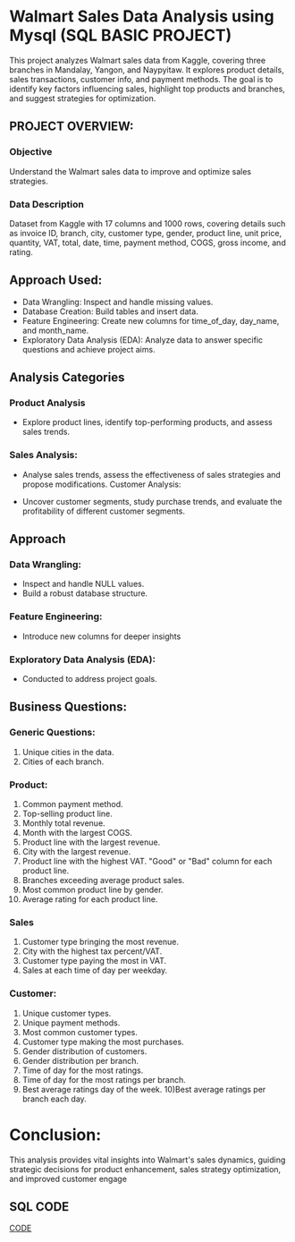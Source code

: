# Walmart Sales Data Analysis using Mysql (SQL BASIC PROJECT)


This project analyzes Walmart sales data from Kaggle, covering three branches in Mandalay, Yangon, and Naypyitaw. It explores product details, sales transactions, customer info, and payment methods. The goal is to identify key factors influencing sales, highlight top products and branches, and suggest strategies for optimization.



## PROJECT OVERVIEW:

### Objective
Understand the Walmart sales data to improve and optimize sales strategies.

### Data Description
Dataset from Kaggle with 17 columns and 1000 rows, covering details such as invoice ID, branch, city, customer type, gender, product line, unit price, quantity, VAT, total, date, time, payment method, COGS, gross income, and rating.



## Approach Used:

 - Data Wrangling: Inspect and handle missing values.
 -  Database Creation: Build tables and insert data.
 - Feature Engineering: Create new columns for time_of_day, day_name, and month_name.
 - Exploratory Data Analysis (EDA): Analyze data to answer specific questions and achieve project aims.

 ## Analysis Categories

 ### Product Analysis
 - Explore product lines, identify top-performing products, and assess sales trends.

### Sales Analysis:

- Analyse sales trends, assess the effectiveness of sales strategies and propose modifications. Customer Analysis:

-  Uncover customer segments, study purchase trends, and evaluate the profitability of different customer segments.

## Approach

### Data Wrangling:
- Inspect and handle NULL values. 
-  Build a robust database structure. 

### Feature Engineering:

- Introduce new columns for deeper insights

### Exploratory Data Analysis (EDA):
- Conducted to address project goals.

## Business Questions:

### Generic Questions:

1) Unique cities in the data.
2) Cities of each branch.

### Product:

1) Common payment method.
2) Top-selling product line.
3) Monthly total revenue.
4) Month with the largest COGS.
5) Product line with the largest revenue.
6) City with the largest revenue.
7) Product line with the highest VAT.
   "Good" or "Bad" column for each product line.
8) Branches exceeding average product sales.
9) Most common product line by gender.
10) Average rating for each product line.

### Sales

1) Customer type bringing the most revenue.
2) City with the highest tax percent/VAT.
3) Customer type paying the most in VAT.
4) Sales at each time of day per weekday.

### Customer:

1) Unique customer types.
2) Unique payment methods.
3) Most common customer types.
4) Customer type making the most purchases.
5) Gender distribution of customers.
6) Gender distribution per branch.
7) Time of day for the most ratings.
8) Time of day for the most ratings per branch.
9) Best average ratings day of the week.
10)Best average ratings per branch each day.

# Conclusion: 
This analysis provides vital insights into Walmart's sales dynamics, guiding strategic decisions for product enhancement, sales strategy optimization, and improved customer engage

## SQL CODE

[CODE](https://github.com/tarunbechum/Walmart-Sales-Data-Analysis-using-Mysql/blob/main/Walmart-Sales-Data-Analysis-using-Mysql.sql)

